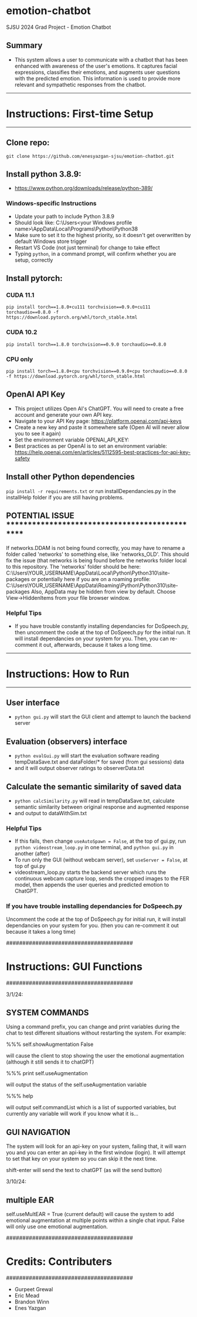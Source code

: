 # emotion-chatbot
SJSU 2024 Grad Project - Emotion Chatbot

## Summary
- This system allows a user to communicate with a chatbot that has been enhanced with awareness of the user's emotions. It captures facial expressions, classifies their emotions, and augments user questions with the predicted emotion. This information is used to provide more relevant and sympathetic responses from the chatbot.

************************************
# **Instructions: First-time Setup**
************************************

## Clone repo:
`git clone https://github.com/enesyazgan-sjsu/emotion-chatbot.git`

## Install python 3.8.9: 
- https://www.python.org/downloads/release/python-389/

### Windows-specific Instructions
- Update your path to include Python 3.8.9
- Should look like: C:\Users\<your Windows profile name>\AppData\Local\Programs\Python\Python38
- Make sure to set it to the highest priority, so it doesn't get overwritten by default Windows store trigger
- Restart VS Code (not just terminal) for change to take effect
- Typing `python`, in a command prompt, will confirm whether you are setup, correctly

## Install pytorch:

### CUDA 11.1
`pip install torch==1.8.0+cu111 torchvision==0.9.0+cu111 torchaudio==0.8.0 -f https://download.pytorch.org/whl/torch_stable.html`

### CUDA 10.2
`pip install torch==1.8.0 torchvision==0.9.0 torchaudio==0.8.0`

### CPU only
`pip install torch==1.8.0+cpu torchvision==0.9.0+cpu torchaudio==0.8.0 -f https://download.pytorch.org/whl/torch_stable.html`

## OpenAI API Key
- This project utilizes Open AI's ChatGPT. You will need to create a free account and generate your own API key.
- Navigate to your API Key page: https://platform.openai.com/api-keys
- Create a new key and paste it somewhere safe (Open AI will never allow you to see it again)
- Set the environment variable OPENAI_API_KEY: <your API key>
- Best practices as per OpenAI is to set an environment variable: https://help.openai.com/en/articles/5112595-best-practices-for-api-key-safety

## Install other Python dependencies
`pip install -r requirements.txt`
or run installDependancies.py in the installHelp folder if you are still having problems.

## POTENTIAL ISSUE **********************************************
If networks.DDAM is not being found correctly, you may have to rename a folder called 'networks' to something else, like 'networks_OLD'. 
This should fix the issue (that networks is being found before the networks folder local to this repository.
The 'networks' folder should be here:
    C:\Users\YOUR_USERNAME\AppData\Local\Python\Python310\site-packages
          or potentially here if you are on a roaming profile:
    C:\Users\YOUR_USERNAME\AppData\Roaming\Python\Python310\site-packages
Also, AppData may be hidden from view by default. Choose View->HiddenItems from your file browser window.

### Helpful Tips
- If you have trouble constantly installing dependancies for DoSpeech.py, then uncomment the code at the top of DoSpeech.py for the initial run. It will install dependancies on your system for you. Then, you can re-comment it out, afterwards, because it takes a long time.

**************************
# **Instructions: How to Run**
**************************

## User interface
- `python gui.py` will start the GUI client and attempt to launch the backend server


## Evaluation (observers) interface
- `python evalGui.py` will start the evaluation software reading tempDataSave.txt and dataFolder/* for saved (from gui sessions) data
- and it will output observer ratings to observerData.txt

## Calculate the semantic similarity of saved data
- `python calcSimilarity.py` will read in tempDataSave.txt, calculate semantic similarity between original response and augmented response
- and output to dataWithSim.txt
  
### Helpful Tips
- If this fails, then change `useAutoSpawn = False`, at the top of gui.py, run `python videostream_loop.py` in one terminal, and `python gui.py` in another (after)
- To run only the GUI (without webcam server), set `useServer = False`, at top of gui.py
- videostream_loop.py starts the backend server which runs the continuous webcam capture loop, sends the cropped images to the FER model, then appends the user queries and predicted emotion to ChatGPT.

### If you have trouble installing dependancies for DoSpeech.py ###
Uncomment the code at the top of DoSpeech.py for initial run, it will 
install dependancies on your system for you. (then you can re-comment it out 
because it takes a long time)

#######################################
# **Instructions: GUI Functions**
#######################################

3/1/24:

## **SYSTEM COMMANDS**
Using a command prefix, you can change and print variables during the chat to test different situations without restarting the system. For example:

%%% self.showAugmentation False

will cause the client to stop showing the user the emotional augmentation (although it still sends it to chatGPT)

%%% print self.useAugmentation

will output the status of the self.useAugmentation variable

%%% help

will output self.commandList which is a list of supported variables, but currently any variable will work if you know what it is...

## **GUI NAVIGATION**

The system will look for an api-key on your system, failing that, it will warn you and you can enter an api-key in the first window (login). It will attempt to set that key on your system so you can skip it the next time.

shift-enter will send the text to chatGPT (as will the send button)

3/10/24:

## **multiple EAR**
self.useMultEAR = True (current default) will cause the system to add emotional augmentation at multiple points within a single chat input. False will only use one emotional augmentation.

#######################################
# **Credits: Contributers**
#######################################
- Gurpeet Grewal
- Eric Mead
- Brandon Winn
- Enes Yazgan
